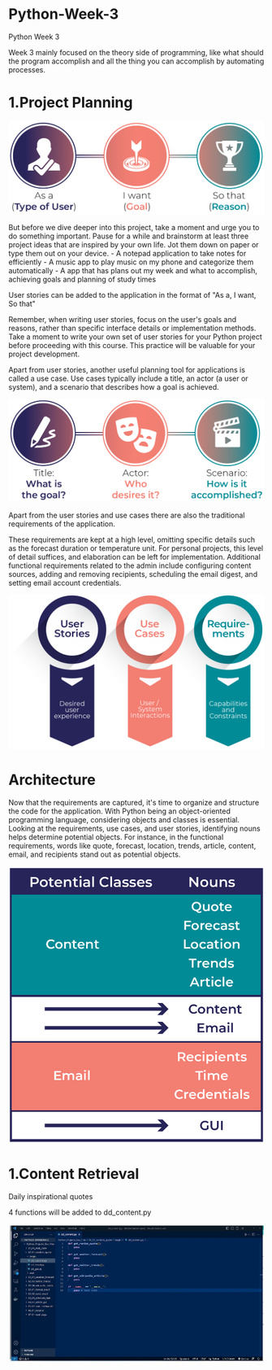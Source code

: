 # Python-Week-3
Python Week 3

Week 3 mainly focused on the theory side of programming, like what should the program accomplish and all the thing you can accomplish by automating processes.

# 1.Project Planning 

![img_2.png](img_2.png)

But before we dive deeper into this project, take a moment and urge you to do something important. Pause for a while and brainstorm at least three project ideas that are inspired by your own life. Jot them down on paper or type them out on your device.
    - A notepad application to take notes for efficiently
    - A music app to play music on my phone and categorize them automatically
    - A app that has plans out my week and what to accomplish, achieving goals and planning of study times

User stories can be added to the application in the format of "As a, I want, So that" 

Remember, when writing user stories, focus on the user's goals and reasons, rather than specific interface details or implementation methods. Take a moment to write your own set of user stories for your Python project before proceeding with this course. This practice will be valuable for your project development.

Apart from user stories, another useful planning tool for applications is called a use case. Use cases typically include a title, an actor (a user or system), and a scenario that describes how a goal is achieved.

![img.png](img.png)

Apart from the user stories and use cases there are also the traditional requirements of the application.

These requirements are kept at a high level, omitting specific details such as the forecast duration or temperature unit. For personal projects, this level of detail suffices, and elaboration can be left for implementation. Additional functional requirements related to the admin include configuring content sources, adding and removing recipients, scheduling the email digest, and setting email account credentials.

![img_1.png](img_1.png)

# Architecture

Now that the requirements are captured, it's time to organize and structure the code for the application. With Python being an object-oriented programming language, considering objects and classes is essential. Looking at the requirements, use cases, and user stories, identifying nouns helps determine potential objects. For instance, in the functional requirements, words like quote, forecast, location, trends, article, content, email, and recipients stand out as potential objects.

![img_3.png](img_3.png)

# 1.Content Retrieval

Daily inspirational quotes

4 functions will be added to dd_content.py

![img_4.png](img_4.png)

